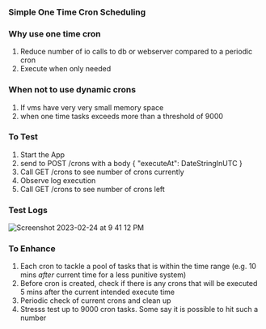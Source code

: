 ### Simple One Time Cron Scheduling

### Why use one time cron

1. Reduce number of io calls to db or webserver compared to a periodic cron
2. Execute when only needed

### When not to use dynamic crons

1. If vms have very very small memory space
2. when one time tasks exceeds more than a threshold of 9000

### To Test

1. Start the App
2. send to POST /crons with a body { "executeAt": DateStringInUTC }
4. Call GET /crons to see number of crons currently
3. Observe log execution
4. Call GET /crons to see number of crons left

### Test Logs

![Screenshot 2023-02-24 at 9 41 12 PM](https://user-images.githubusercontent.com/23375702/221194781-5252e29c-ba00-4135-ab0f-ab70b1745372.png)

### To Enhance
1. Each cron to tackle a pool of tasks that is within the time range (e.g. 10 mins *after* current time for a less punitive system)
2. Before cron is created, check if there is any crons that will be executed 5 mins after the current intended execute time
3. Periodic check of current crons and clean up
4. Stresss test up to 9000 cron tasks. Some say it is possible to hit such a number

